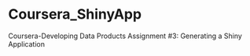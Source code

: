 # Coursera_ShinyApp
Coursera-Developing Data Products Assignment #3: Generating a Shiny Application
